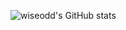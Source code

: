 ![wiseodd's GitHub stats](https://github-readme-stats.vercel.app/api?username=wiseodd&show_icons=true&theme=transparent)
